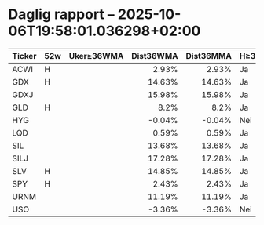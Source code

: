 # Daglig rapport – 2025-10-06T19:58:01.036298+02:00

| Ticker | 52w | Uker≥36WMA | Dist36WMA | Dist36MMA | H≥36 | D≥36 | W≥36 | M≥36 | RSI14(D) | MACD(D) | MACDcross(D) | GDX/GLD>50 | SIL/SLV>50 | Vol20 |
|---|---|---:|---:|---:|---|---|---|---|---:|---:|---|---|---|---|
| ACWI | H |  | 2.93% | 2.93% | Ja | Ja | Ja | Ja | 67.71 | 1.386 | Nei |  |  |  |
| GDX | H |  | 14.63% | 14.63% | Ja | Ja | Ja | Ja | 72.98 | 3.8 | Nei |  |  |  |
| GDXJ |  |  | 15.98% | 15.98% | Ja | Ja | Ja | Ja | 69.27 | 5.257 | Nei |  |  |  |
| GLD | H |  | 8.2% | 8.2% | Ja | Ja | Ja | Ja | 76.43 | 9.097 | Nei |  |  |  |
| HYG |  |  | -0.04% | -0.04% | Nei | Nei | Nei | Nei | 38.26 | 0.077 | Nei |  |  |  |
| LQD |  |  | 0.59% | 0.59% | Ja | Ja | Ja | Ja | 35.16 | 0.292 | Nei |  |  |  |
| SIL |  |  | 13.68% | 13.68% | Ja | Ja | Ja | Ja | 61.64 | 3.526 | Nei |  |  |  |
| SILJ |  |  | 17.28% | 17.28% | Ja | Ja | Ja | Ja | 65.78 | 1.343 | Nei |  |  |  |
| SLV | H |  | 14.85% | 14.85% | Ja | Ja | Ja | Ja | 79.17 | 1.808 | Nei |  |  |  |
| SPY | H |  | 2.43% | 2.43% | Ja | Ja | Ja | Ja | 64.13 | 6.05 | Nei |  |  |  |
| URNM |  |  | 11.19% | 11.19% | Ja | Ja | Ja | Ja | 58.35 | 2.614 | Nei |  |  |  |
| USO |  |  | -3.36% | -3.36% | Nei | Nei | Nei | Nei | 40.22 | -0.388 | Nei |  |  |  |